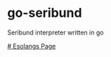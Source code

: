 # go-seribund
Seribund interpreter written in go

[# Esolangs Page](https://esolangs.org/wiki/Seribund)
